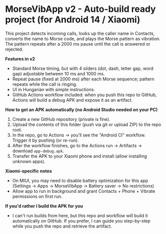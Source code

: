 # MorseVibApp v2 - Auto-build ready project (for Android 14 / Xiaomi)

This project detects incoming calls, looks up the caller name in Contacts,
converts the name to Morse code, and plays the Morse pattern as vibration.
The pattern repeats after a 2000 ms pause until the call is answered or rejected.

**Features in v2**
- Standard Morse timing, but with 4 sliders (dot, dash, letter gap, word gap) adjustable between 10 ms and 1000 ms.
- Repeat pause (fixed at 2000 ms) after each Morse sequence; pattern repeats while the call is ringing.
- UI in Hungarian with simple instructions.
- GitHub Actions workflow included: when you push this repo to GitHub, Actions will build a debug APK and expose it as an artifact.

**How to get an APK automatically (no Android Studio needed on your PC)**
1. Create a new GitHub repository (private is fine).
2. Upload the contents of this folder (push via git or upload ZIP) to the repo root.
3. In the repo, go to Actions → you'll see the "Android CI" workflow. Trigger it by pushing (or re-run).
4. After the workflow finishes, go to the Actions run → Artifacts → download `app-debug.apk`.
5. Transfer the APK to your Xiaomi phone and install (allow installing unknown apps).

**Xiaomi-specific notes**
- On MIUI, you may need to disable battery optimization for this app (Settings → Apps → MorseVibApp → Battery saver → No restrictions)
- Allow app to run in background and grant Contacts + Phone + Vibrate permissions on first run.

**If you'd rather I build the APK for you**
- I can't run builds from here, but this repo and workflow will build it automatically on GitHub. If you prefer, I can guide you step-by-step while you push the repo and retrieve the artifact.
